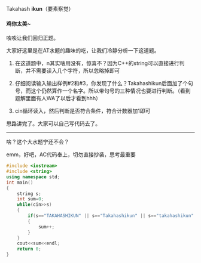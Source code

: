 Takahash      **ikun**（要素察觉）

#### 鸡你太美~

咳咳让我们回归正题。

大家好这里是在AT水题的趣味的吃，让我们冷静分析一下这道题。

1. 在这道题中，n其实啥用没有，惊喜不？因为C++的string可以直接进行判断，并不需要读入几个字符，所以忽略掉即可

2. 仔细阅读输入输出样例#2和#3，你发现了什么？Takahashikun后面加了个句号，而这个仍然算作一个名字。所以带句号的三种情况也要进行判断。（看到题解里面有人WA了以后才看到hhh）

3. cin循环读入，然后判断是否符合条件，符合计数器加1即可

思路讲完了。大家可以自己写代码去了。



------------
啥？这个大水题宁还不会？

emm，好吧，AC代码奉上，切勿直接抄袭，思考最重要

```cpp
#include <iostream>
#include <string>
using namespace std;
int main()
{
    string s;
    int sum=0;
    while(cin>>s)
    {
        if(s=="TAKAHASHIKUN" || s=="Takahashikun" || s=="takahashikun" || s=="TAKAHASHIKUN." ||s=="Takahashikun." || s=="takahashikun." )
        {
            sum++;
        }
    }
    cout<<sum<<endl;
    return 0;
}
```

